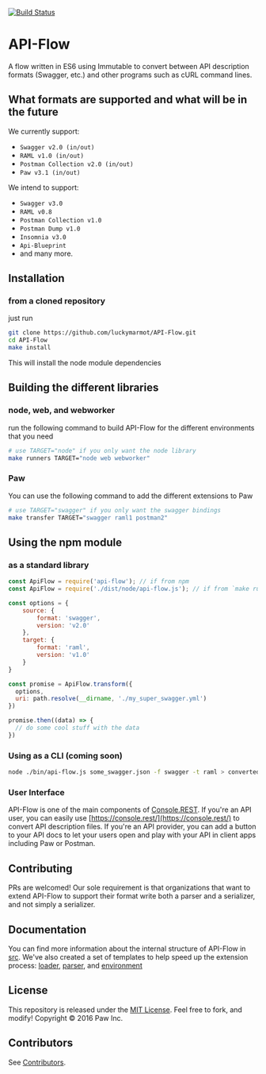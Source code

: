 [![Build Status](https://travis-ci.org/luckymarmot/API-Flow.svg?branch=master)](https://travis-ci.org/luckymarmot/API-Flow)

# API-Flow

A flow written in ES6 using Immutable to convert between API description formats (Swagger, etc.) and other programs such as cURL command lines.

## What formats are supported and what will be in the future
We currently support:
- `Swagger v2.0 (in/out)`
- `RAML v1.0 (in/out)`
- `Postman Collection v2.0 (in/out)`
- `Paw v3.1 (in/out)`

We intend to support:
- `Swagger v3.0`
- `RAML v0.8`
- `Postman Collection v1.0`
- `Postman Dump v1.0`
- `Insomnia v3.0`
- `Api-Blueprint`
- and many more.

## Installation
### from a cloned repository

just run

```sh
git clone https://github.com/luckymarmot/API-Flow.git
cd API-Flow
make install
```

This will install the node module dependencies

## Building the different libraries
### node, web, and webworker

run the following command to build API-Flow for the different environments that you need

```sh
# use TARGET="node" if you only want the node library
make runners TARGET="node web webworker"
```

### Paw

You can use the following command to add the different extensions to Paw

```sh
# use TARGET="swagger" if you only want the swagger bindings
make transfer TARGET="swagger raml1 postman2"
```

## Using the npm module
### as a standard library

```js
const ApiFlow = require('api-flow'); // if from npm
const ApiFlow = require('./dist/node/api-flow.js'); // if from `make runners TARGET="node"`

const options = {
    source: {
        format: 'swagger',
        version: 'v2.0'
    },
    target: {
        format: 'raml',
        version: 'v1.0'
    }
}

const promise = ApiFlow.transform({
  options,
  uri: path.resolve(__dirname, './my_super_swagger.yml')
})

promise.then((data) => {
  // do some cool stuff with the data
})
```

### Using as a CLI (coming soon)
```sh
node ./bin/api-flow.js some_swagger.json -f swagger -t raml > converted.yml
```

### User Interface

API-Flow is one of the main components of [Console.REST](https://github.com/luckymarmot/console-rest). If you're an API user, you can easily use [https://console.rest/](https://console.rest/) to convert API description files. If you're an API provider, you can add a button to your API docs to let your users open and play with your API in client apps including Paw or Postman.

## Contributing

PRs are welcomed!
Our sole requirement is that organizations that want to extend API-Flow to support their format write both a parser and a serializer, and not simply a serializer.

## Documentation
You can find more information about the internal structure of API-Flow in [src](https://github.com/luckymarmot/API-Flow/tree/develop/src). We've also created a set of templates to help speed up the extension process: [loader](https://github.com/luckymarmot/API-Flow/tree/develop/src/loaders/template/v1.0), [parser](https://github.com/luckymarmot/API-Flow/tree/develop/src/parsers/template/v1.0/), and [environment](https://github.com/luckymarmot/API-Flow/tree/develop/src/environments/template)

## License

This repository is released under the [MIT License](LICENSE). Feel free to fork, and modify!
Copyright © 2016 Paw Inc.

## Contributors

See [Contributors](https://github.com/luckymarmot/API-Flow/graphs/contributors).
